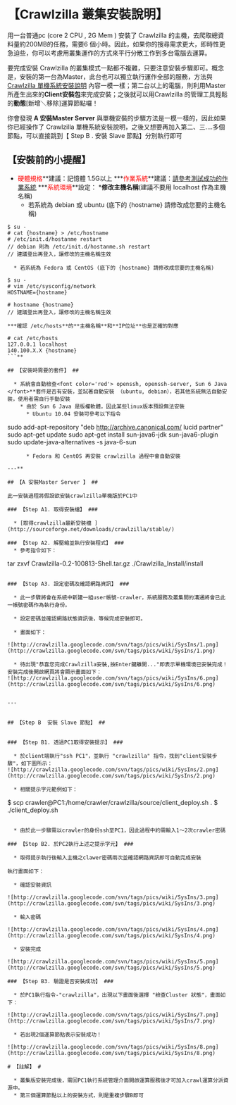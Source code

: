 # 【Crawlzilla 叢集安裝說明】 #

用一台普通pc (core 2 CPU , 2G Mem ) 安裝了 Crawlzilla 的主機，去爬取總資料量約200MB的任務，需要6 個小時。因此，如果你的搜尋需求更大，即時性更急迫些，你可以考慮用叢集運作的方式來平行分散工作到多台電腦去運算。

要完成安裝 Crawlzilla 的叢集模式一點都不複雜，只要注意安裝步驟即可。概念是，安裝的第一台為Master，此台也可以獨立執行運作全部的服務，方法與 [Crawlzilla 單機系統安裝說明](http://code.google.com/p/crawlzilla/wiki/SystemInstall) 內容一模一樣；第二台以上的電腦，則利用Master所產生出來的**Client安裝包**來完成安裝；之後就可以用Crawlzilla 的管理工具輕鬆的**動態**[新增＼移除]運算節點囉！

你會發現 **A 安裝Master Server** 與單機安裝的步驟方法是一模一樣的，因此如果你已經操作了 Crawlzilla 單機系統安裝說明，之後又想要再加入第二、三....多個節點，可以直接跳到【 Step B . 安裝 Slave 節點】分別執行即可

## 【安裝前的小提醒】 ##

  * <font color='red'>硬體規格</font>**建議：記憶體 1.5G以上
  ***<font color='red'>作業系統</font>**建議：[請參考測試成功的作業系統](http://code.google.com/p/crawlzilla/wiki/Support_Distribution)
  ***<font color='red'>系統環境</font>**設定：
    ***修改主機名稱**(建議不要用 localhost 作為主機名稱)
      * 若系統為 debian 或 ubuntu (底下的 {hostname} 請修改成您要的主機名稱)
```
$ su -
# cat {hostname} > /etc/hostname
# /etc/init.d/hostanme restart
// debian 則為 /etc/init.d/hostanme.sh restart
// 建議登出再登入，讓修改的主機名稱生效
```
      * 若系統為 Fedora 或 CentOS (底下的 {hostname} 請修改成您要的主機名稱)
```
$ su -
# vim /etc/sysconfig/network
HOSTNAME={hostname}

# hostname {hostname}
// 建議登出再登入，讓修改的主機名稱生效
```
    ***確認 /etc/hosts**的**主機名稱**和**IP位址**也是正確的對應
```
# cat /etc/hosts
127.0.0.1 localhost
140.100.X.X {hostname}
```**

## 【安裝時需要的套件】 ##

  * 系統會自動檢查<font color='red'> openssh, openssh-server, Sun 6 Java </font>**套件是否有安裝，並試著自動安裝 （ubuntu, debian），若其他系統無法自動安裝，使用者需自行手動安裝
    * 由於 Sun 6 Java 是版權軟體，因此某些linux版本預設無法安裝
      * Ubuntu 10.04 安裝可參考以下指令
```
sudo add-apt-repository "deb http://archive.canonical.com/ lucid partner"
sudo apt-get update
sudo apt-get install sun-java6-jdk sun-java6-plugin
sudo update-java-alternatives -s java-6-sun
```
      * Fedora 和 CentOS 再安裝 crawlzilla 過程中會自動安裝

---**

## 【A 安裝Master Server 】 ##

此一安裝過程將假設欲安裝crawlzilla單機版於PC1中

### 【Step A1. 取得安裝檔】 ###

  * [取得crawlzilla最新安裝檔 ](http://sourceforge.net/downloads/crawlzilla/stable/)

### 【Step A2. 解壓縮並執行安裝程式】 ###
  * 參考指令如下：
```
tar zxvf Crawlzilla-0.2-100813-Shell.tar.gz
./Crawlzilla_Install/install
```

### 【Step A3. 設定密碼及確認網路資訊】 ###

  * 此一步驟將會在系統中新建一組user帳號-crawler，系統服務及叢集間的溝通將會已此一帳號密碼作為執行身份。

  * 設定密碼並確認網路狀態資訊後，等候完成安裝即可。

  * 畫面如下：

![http://crawlzilla.googlecode.com/svn/tags/pics/wiki/SysIns/1.png](http://crawlzilla.googlecode.com/svn/tags/pics/wiki/SysIns/1.png)

  * 待出現"恭喜您完成Crawlzilla安裝,按Enter鍵離開..."即表示單機環境已安裝完成！安裝完成後開啟網頁將會顯示畫面如下：
![http://crawlzilla.googlecode.com/svn/tags/pics/wiki/SysIns/6.png](http://crawlzilla.googlecode.com/svn/tags/pics/wiki/SysIns/6.png)


---


## 【Step B  安裝 Slave 節點】 ##


### 【Step B1. 透過PC1取得安裝提示】 ###

  * 於client端執行"ssh PC1"，並執行 "crawlzilla" 指令，找到"client安裝步驟"，如下圖所示：
![http://crawlzilla.googlecode.com/svn/tags/pics/wiki/SysIns/2.png](http://crawlzilla.googlecode.com/svn/tags/pics/wiki/SysIns/2.png)

  * 相關提示字元範例如下：

```
$ scp crawler@PC1:/home/crawler/crawlzilla/source/client_deploy.sh .
$ ./client_deploy.sh
```

  * 由於此一步驟需以crawler的身份ssh至PC1，因此過程中約需輸入1～2次crawler密碼

### 【Step B2. 於PC2執行上述之提示字元】 ###

  * 取得提示執行後輸入主機之clawer密碼兩次並確認網路資訊即可自動完成安裝

執行畫面如下：

  * 確認安裝資訊

![http://crawlzilla.googlecode.com/svn/tags/pics/wiki/SysIns/3.png](http://crawlzilla.googlecode.com/svn/tags/pics/wiki/SysIns/3.png)

  * 輸入密碼

![http://crawlzilla.googlecode.com/svn/tags/pics/wiki/SysIns/4.png](http://crawlzilla.googlecode.com/svn/tags/pics/wiki/SysIns/4.png)

  * 安裝完成

![http://crawlzilla.googlecode.com/svn/tags/pics/wiki/SysIns/5.png](http://crawlzilla.googlecode.com/svn/tags/pics/wiki/SysIns/5.png)

### 【Step B3. 驗證是否安裝成功】 ###

  * 於PC1執行指令-"crawlzilla"，出現以下畫面後選擇 "檢查Cluster 狀態"，畫面如下：

![http://crawlzilla.googlecode.com/svn/tags/pics/wiki/SysIns/7.png](http://crawlzilla.googlecode.com/svn/tags/pics/wiki/SysIns/7.png)

  * 若出現2個運算節點表示安裝成功！

![http://crawlzilla.googlecode.com/svn/tags/pics/wiki/SysIns/8.png](http://crawlzilla.googlecode.com/svn/tags/pics/wiki/SysIns/8.png)

# 【註解】 #

  * 叢集版安裝完成後，需回PC1執行系統管理介面開啟運算服務後才可加入crawl運算分派資源中。
  * 第三個運算節點以上的安裝方式，則是重複步驟B即可